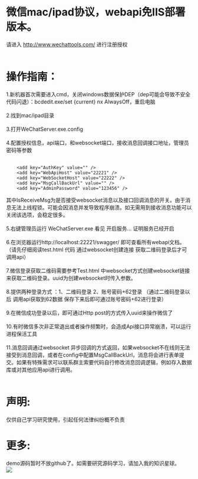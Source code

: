 # 微信mac/ipad协议，webapi免IIS部署版本。
 请进入  http://www.wechattools.com/ 进行注册授权<br/><br/>
# 操作指南：
1.新机器首次需要进入cmd，关闭windows数据保护DEP（dep可能会导致不安全代码闪退）：bcdedit.exe/set {current} nx AlwaysOff，重启电脑<br/><br/>
2.找到mac/ipad目录<br/><br/>
3.打开WeChatServer.exe.config<br/><br/>
4.配置授权信息，api端口，和websocket端口，接收消息回调接口地址，管理员密码等参数<br/><br/>
```  
    <add key="AuthKey" value="" />
    <add key="WebApiHost" value="22221" />
    <add key="WebSocketHost" value="22222" />
    <add key="MsgCallBackUrl" value="" />
    <add key="AdminPassword" value="123456" />
```
其中IsReceiveMsg为是否接受websocket消息以及接口回调消息的开关。由于消息无法上线程锁。可能会因消息并发导致程序崩溃。如无需用到接收消息功能可以关闭该选项，会稳定很多。
<br/><br/>
5.右键管理员运行 WeChatServer.exe
看见  开启服务... 证明服务已经开启<br/><br/>
6.在浏览器运行http://localhost:22221/swagger/ 即可查看所有webapi文档。（请先仔细阅读test.html 代码 通过websocket创建连接 获取二维码登录后才可调用api）<br/><br/>
7.微信登录获取二维码需要参考Test.html 中websocket方式创建websocket链接来获取二维码登录。uuid为创建websocket时传入参数。<br/><br/>
8.提供两种登录方式 ：1、二维码登录  2、账号密码+62登录  （通过二维码登录以后 调用api获取到62数据 保存下来后即可通过账号密码+62进行登录）<br/><br/>
9.在微信成功登录以后，即可通过Http post的方式传入uuid来操作微信了<br/><br/>
10.有时微信多次非正常退出或者操作频繁时，会造成Api接口异常崩溃，可以运行进程保活工具<br/><br/>
11.消息回调通过websocket 异步回调的方式返回，如果websocket不在线则无法接受到消息回调，或者在config中配置MsgCallBackUrl，消息将会进行表单提交。如果有特殊需求可以联系群主索要代码自行修改消息回调逻辑，例如存入数据库或对其他应用api进行调用。<br/><br/>

# 声明:
仅供自己学习研究使用，引起任何法律纠纷概不负责

# 更多:
demo源码暂时不放github了。如需要研究源码学习，请加入我的知识星球。<br/>
![](https://github.com/changtuiqie/WeChatAgreement.WebApi.Simple/blob/master/zsxq.jpg) <br/>